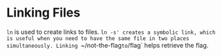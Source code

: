 # Linking Files

`ln` is used to create links to files. `ln -s' creates a symbolic link, which is useful when you need to have the same file in two places simultaneously. Linking `~/not-the-flag` to `/flag` helps retrieve the flag.

